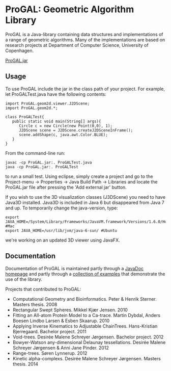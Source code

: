 # ProGAL: Geometric Algorithm Library

ProGAL is a Java-library containing data structures and implementations of a range of geometric algorithms. Many of the implementations are based on research projects at Department of Computer Science, University of Copenhagen.

[ProGAL.jar](ProGAL.jar)

## Usage
To use ProGAL include the jar in the class path of your project. For example, let ProGALTest.java have the following contents:
```
import ProGAL.geom2d.viewer.J2DScene;
import ProGAL.geom2d.*;

class ProGALTest{
   public static void main(String[] args){
      Circle c = new Circle(new Point(0,0), 1);
      J2DScene scene = J2DScene.createJ2DSceneInFrame();
      scene.addShape(c, java.awt.Color.BLUE);
   }
}
```
From the command-line run:
```
javac -cp ProGAL.jar:. ProGALTest.java
java -cp ProGAL.jar:. ProGALTest
```
to run a small test. Using eclipse, simply create a project and go to the Project-menu -> Properties -> Java Build Path -> Libraries and locate the ProGAL.jar file after pressing the 'Add external jar' button. 

If you wish to use the 3D visualization classes (J3DScene) you need to have Java3D installed. Java3D is included in Java 6 but disappeared from Java 7 and up. To temporarily change the java-version, type:
```
export JAVA_HOME=/System/Library/Frameworks/JavaVM.framework/Versions/1.6.0/Home/ #Mac
export JAVA_HOME=/usr/lib/jvm/java-6-sun/ #Ubuntu
```
we're working on an updated 3D viewer using JavaFX.
     
## Documentation

Documentation of ProGAL is maintained partly through a [JavaDoc homepage](http://www.diku.dk/~rfonseca/ProGAL/doc/) and partly through a [collection of examples](http://www.diku.dk/hjemmesider/ansatte/rfonseca/ProGAL/examples/) that demonstrate the use of the library.

Projects that contributed to ProGAL:
* Computational Geometry and Bioinformatics. Peter & Henrik Sterner. Masters thesis. 2008
* Rectangular Swept Spheres. Mikkel Kjær Jensen. 2010
* Fitting an All-atom Protein Model to a Ca-trace. Martin Dybdal, Anders Boesen Lindbo Larsen & Esben Skaarup. 2010
* Applying Inverse Kinematics to Adjustable ChainTrees. Hans-Kristian Bjerregaard. Bachelor project. 2011
* Void-trees. Desirée Malene Schreyer Jørgensen. Bachelor project. 2012
* Bowyer-Watson any-dimensional Delaunay tessellations. Desirée Malene Schreyer Jørgensen & Anni Jane Pinder. 2012
* Range-trees. Søren Lynnerup. 2012
* Kinetic alpha-complexs. Desirée Malene Schreyer Jørgensen. Masters thesis. 2014
